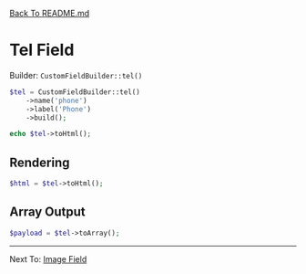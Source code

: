 [Back To README.md](../../README.md)

# Tel Field

Builder: `CustomFieldBuilder::tel()`

```php
$tel = CustomFieldBuilder::tel()
    ->name('phone')
    ->label('Phone')
    ->build();

echo $tel->toHtml();
```

## Rendering

```php
$html = $tel->toHtml();
```

## Array Output

```php
$payload = $tel->toArray();
```

---

Next To: [Image Field](image.md)
